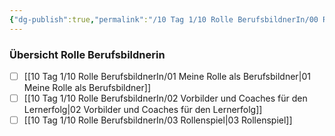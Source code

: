```yaml
---
{"dg-publish":true,"permalink":"/10 Tag 1/10 Rolle BerufsbildnerIn/00 Rolle Berufsbildnerin/"}
---
```


### Übersicht Rolle Berufsbildnerin

- [ ] [[10 Tag 1/10 Rolle BerufsbildnerIn/01 Meine Rolle als Berufsbildner\|01 Meine Rolle als Berufsbildner]]
- [ ] [[10 Tag 1/10 Rolle BerufsbildnerIn/02 Vorbilder und Coaches für den Lernerfolg\|02 Vorbilder und Coaches für den Lernerfolg]]
- [ ] [[10 Tag 1/10 Rolle BerufsbildnerIn/03 Rollenspiel\|03 Rollenspiel]]